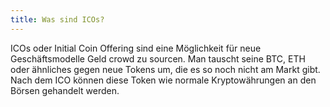 ```yaml
---
title: Was sind ICOs?
---
```


ICOs oder Initial Coin Offering sind eine Möglichkeit für neue Geschäftsmodelle Geld crowd zu sourcen. Man tauscht seine BTC, ETH oder ähnliches gegen neue Tokens um, die es so noch nicht am Markt gibt. Nach dem ICO können diese Token wie normale Kryptowährungen an den Börsen gehandelt werden.